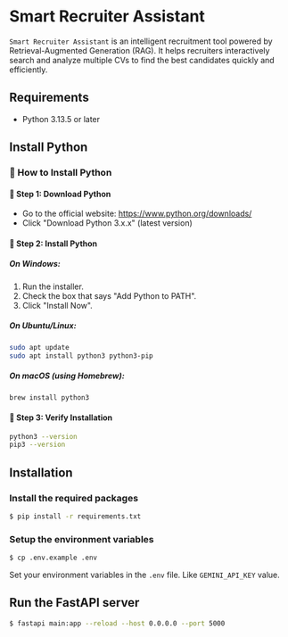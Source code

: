 # Smart Recruiter Assistant 

`Smart Recruiter Assistant` is an intelligent recruitment tool powered by Retrieval-Augmented Generation (RAG). It helps recruiters interactively search and analyze multiple CVs to find the best candidates quickly and efficiently.



## Requirements 

- Python 3.13.5 or later


## Install Python 

### 🐍 How to Install Python

#### 🔹 Step 1: Download Python
- Go to the official website: https://www.python.org/downloads/
- Click "Download Python 3.x.x" (latest version)

#### 🔹 Step 2: Install Python

##### On Windows:
1. Run the installer.
2. Check the box that says "Add Python to PATH".
3. Click "Install Now".

##### On Ubuntu/Linux:
```bash
sudo apt update
sudo apt install python3 python3-pip
```

##### On macOS (using Homebrew):
```bash
brew install python3
```

#### 🔹 Step 3: Verify Installation
```bash
python3 --version
pip3 --version
```

## Installation

### Install the required packages

```bash
$ pip install -r requirements.txt
```

### Setup the environment variables

```bash
$ cp .env.example .env
```

Set your environment variables in the `.env` file. Like `GEMINI_API_KEY` value.


## Run the FastAPI server

```bash
$ fastapi main:app --reload --host 0.0.0.0 --port 5000
```